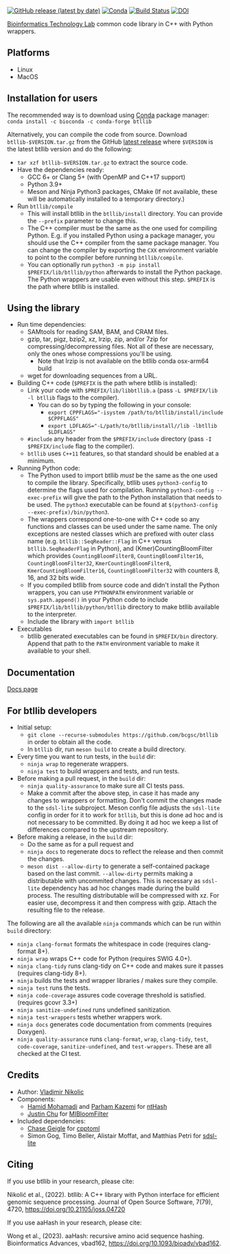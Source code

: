 [![GitHub release (latest by date)](https://img.shields.io/github/v/release/bcgsc/btllib?label=Release)](https://github.com/bcgsc/btllib/releases/latest)
[![Conda](https://img.shields.io/conda/dn/bioconda/btllib?label=Conda%20downloads)](https://anaconda.org/bioconda/btllib)
[![Build Status](https://dev.azure.com/bcgsc/btl_public/_apis/build/status/bcgsc.btllib)](https://dev.azure.com/bcgsc/btl_public/_build/latest?definitionId=1)
[![DOI](https://joss.theoj.org/papers/10.21105/joss.04720/status.svg)](https://doi.org/10.21105/joss.04720)

[Bioinformatics Technology Lab](http://www.birollab.ca/) common code library in C++ with Python wrappers.

Platforms
---
- Linux
- MacOS

Installation for users
---
The recommended way is to download using [Conda](https://docs.conda.io/en/latest/) package manager:  
`conda install -c bioconda -c conda-forge btllib`

Alternatively, you can compile the code from source. Download `btllib-$VERSION.tar.gz` from the GitHub [latest release](https://github.com/bcgsc/btllib/releases/latest) where `$VERSION` is the latest btllib version and do the following:
- `tar xzf btllib-$VERSION.tar.gz` to extract the source code.
- Have the dependencies ready:
  * GCC 6+ or Clang 5+ (with OpenMP and C++17 support)
  * Python 3.9+
  * Meson and Ninja Python3 packages, CMake (If not available, these will be automatically installed to a temporary directory.)
- Run `btllib/compile`
  * This will install btllib in the `btllib/install` directory. You can provide the `--prefix` parameter to change this.
  * The C++ compiler must be the same as the one used for compiling Python. E.g. if you installed Python using a package manager, you should use the C++ compiler from the same package manager. You can change the compiler by exporting the `CXX` environment variable to point to the compiler before running `btllib/compile`.
  * You can optionally run `python3 -m pip install $PREFIX/lib/btllib/python` afterwards to install the Python package. The Python wrappers are usable even without this step. `$PREFIX` is the path where btllib is installed.

Using the library
---
- Run time dependencies:
  * SAMtools for reading SAM, BAM, and CRAM files.
  * gzip, tar, pigz, bzip2, xz, lrzip, zip, and/or 7zip for compressing/decompressing files. Not all of these are necessary, only the ones whose compressions you'll be using.
    * Note that lrzip is not available on the btllib conda osx-arm64 build
  * wget for downloading sequences from a URL.
- Building C++ code (`$PREFIX` is the path where btllib is installed):
  * Link your code with `$PREFIX/lib/libbtllib.a` (pass `-L $PREFIX/lib -l btllib` flags to the compiler).
      * You can do so by typing the following in your console:
          * `export CPPFLAGS="-isystem /path/to/btllib/install/include $CPPFLAGS"`
          * `export LDFLAGS="-L/path/to/btllib/install//lib -lbtllib $LDFLAGS"`
  * `#include` any header from the `$PREFIX/include` directory (pass `-I $PREFIX/include` flag to the compiler).
  * `btllib` uses `C++11` features, so that standard should be enabled at a minimum.
- Running Python code:
  * The Python used to import btllib _must_ be the same as the one used to compile the library. Specifically, btllib uses `python3-config` to determine the flags used for compilation. Running `python3-config --exec-prefix` will give the path to the Python installation that needs to be used. The `python3` executable can be found at `$(python3-config --exec-prefix)/bin/python3`.
  * The wrappers correspond one-to-one with C++ code so any functions and classes can be used under the same name. The only exceptions are nested classes which are prefixed with outer class name (e.g. `btllib::SeqReader::Flag` in C++ versus `btllib.SeqReaderFlag` in Python), and (Kmer)CountingBloomFilter which provides `CountingBloomFilter8`, `CountingBloomFilter16`, `CountingBloomFilter32`, `KmerCountingBloomFilter8`, `KmerCountingBloomFilter16`, `CountingBloomFilter32` with counters 8, 16, and 32 bits wide.
  * If you compiled btllib from source code and didn't install the Python wrappers, you can use `PYTHONPATH` environment variable or `sys.path.append()` in your Python code to include `$PREFIX/lib/btllib/python/btllib` directory to make btllib available to the interpreter.
  * Include the library with `import btllib`
- Executables
  * btllib generated executables can be found in `$PREFIX/bin` directory. Append that path to the `PATH` environment variable to make it available to your shell.

Documentation
---
[Docs page](https://bcgsc.github.io/btllib/)

For btllib developers
---
- Initial setup:
  * `git clone --recurse-submodules https://github.com/bcgsc/btllib` in order to obtain all the code.
  * In `btllib` dir, run `meson build` to create a build directory.
- Every time you want to run tests, in the `build` dir:
  * `ninja wrap` to regenerate wrappers.
  * `ninja test` to build wrappers and tests, and run tests.
- Before making a pull request, in the `build` dir:
  * `ninja quality-assurance` to make sure all CI tests pass.
  * Make a commit after the above step, in case it has made any changes to wrappers or formatting. Don't commit the changes made to the `sdsl-lite` subproject. Meson config file adjusts the `sdsl-lite` config in order for it to work for `btllib`, but this is done ad hoc and is not necessary to be committed. By doing it ad hoc we keep a list of differences compared to the upstream repository.
- Before making a release, in the `build` dir:
  * Do the same as for a pull request and
  * `ninja docs` to regenerate docs to reflect the release and then commit the changes.
  * `meson dist --allow-dirty` to generate a self-contained package based on the last commit. `--allow-dirty` permits making a distributable with uncommited changes. This is necessary as `sdsl-lite` dependency has ad hoc changes made during the build process. The resulting distributable will be compressed with xz. For easier use, decompress it and then compress with gzip. Attach the resulting file to the release.

The following are all the available `ninja` commands which can be run within `build` directory:
- `ninja clang-format` formats the whitespace in code (requires clang-format 8+).
- `ninja wrap` wraps C++ code for Python (requires SWIG 4.0+).
- `ninja clang-tidy` runs clang-tidy on C++ code and makes sure it passes (requires clang-tidy 8+).
- `ninja` builds the tests and wrapper libraries / makes sure they compile.
- `ninja test` runs the tests.
- `ninja code-coverage` assures code coverage threshold is satisfied. (requires gcovr 3.3+)
- `ninja sanitize-undefined` runs undefined sanitization.
- `ninja test-wrappers` tests whether wrappers work.
- `ninja docs` generates code documentation from comments (requires Doxygen).
- `ninja quality-assurance` runs `clang-format`, `wrap`, `clang-tidy`, `test`, `code-coverage`, `sanitize-undefined`, and `test-wrappers`. These are all checked at the CI test.

Credits
---
- Author: [Vladimir Nikolic](https://github.com/vlad0x00)
- Components:
  - [Hamid Mohamadi](https://github.com/mohamadi) and [Parham Kazemi](https://github.com/parham-k) for [ntHash](https://github.com/bcgsc/ntHash)
  - [Justin Chu](https://github.com/JustinChu) for [MIBloomFilter](https://github.com/bcgsc/btl_bloomfilter)
- Included dependencies:
  - [Chase Geigle](https://github.com/skystrife) for [cpptoml](https://github.com/skystrife/cpptoml)
  - Simon Gog, Timo Beller, Alistair Moffat, and Matthias Petri for [sdsl-lite](https://github.com/simongog/sdsl-lite)

Citing
---
If you use btllib in your research, please cite:

Nikolić et al., (2022). btllib: A C++ library with Python interface for efficient genomic sequence processing. Journal of Open Source Software, 7(79), 4720, https://doi.org/10.21105/joss.04720

If you use aaHash in your research, please cite:

Wong et al., (2023). aaHash: recursive amino acid sequence hashing. Bioinformatics Advances, vbad162, https://doi.org/10.1093/bioadv/vbad162.

